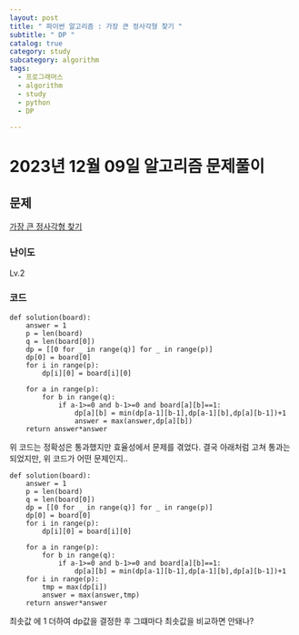 ```yaml
---
layout: post
title: " 파이썬 알고리즘 : 가장 큰 정사각형 찾기 "
subtitle: " DP "
catalog: true
category: study
subcategory: algorithm
tags:
  - 프로그래머스
  - algorithm
  - study
  - python
  - DP

---
```


# 2023년 12월 09일 알고리즘 문제풀이

## 문제

[가장 큰 정사각형 찾기](https://school.programmers.co.kr/learn/courses/30/lessons/12905)

### 난이도

Lv.2

### 코드
```
def solution(board):
    answer = 1
    p = len(board)
    q = len(board[0])
    dp = [[0 for _ in range(q)] for _ in range(p)]
    dp[0] = board[0]
    for i in range(p):
        dp[i][0] = board[i][0]
    
    for a in range(p):
        for b in range(q):
            if a-1>=0 and b-1>=0 and board[a][b]==1:
                dp[a][b] = min(dp[a-1][b-1],dp[a-1][b],dp[a][b-1])+1
                answer = max(answer,dp[a][b])
    return answer*answer
```
위 코드는 정확성은 통과했지만 효율성에서 문제를 겪었다. 결국 아래처럼 고쳐 통과는 되었지만, 위 코드가 어떤 문제인지..
```
def solution(board):
    answer = 1
    p = len(board)
    q = len(board[0])
    dp = [[0 for _ in range(q)] for _ in range(p)]
    dp[0] = board[0]
    for i in range(p):
        dp[i][0] = board[i][0]

    for a in range(p):
        for b in range(q):
            if a-1>=0 and b-1>=0 and board[a][b]==1:
                dp[a][b] = min(dp[a-1][b-1],dp[a-1][b],dp[a][b-1])+1
    for i in range(p):
        tmp = max(dp[i])
        answer = max(answer,tmp)
    return answer*answer
```

최솟값 에 1 더하여 dp값을 결정한 후 그떄마다 최솟값을 비교하면 안돼나?
